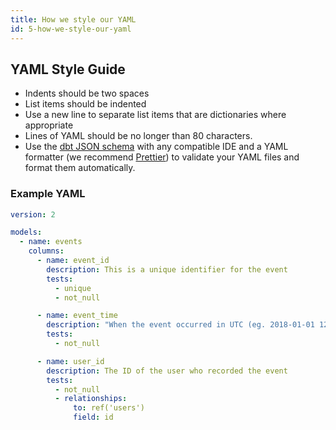 ```yaml
---
title: How we style our YAML
id: 5-how-we-style-our-yaml
---
```


## YAML Style Guide

- Indents should be two spaces
- List items should be indented
- Use a new line to separate list items that are dictionaries where appropriate
- Lines of YAML should be no longer than 80 characters.
- Use the [dbt JSON schema](https://github.com/dbt-labs/dbt-jsonschema) with any compatible IDE and a YAML formatter (we recommend [Prettier](https://github.com/dbt-labs/dbt-jsonschema)) to validate your YAML files and format them automatically.

### Example YAML

```yaml
version: 2

models:
  - name: events
    columns:
      - name: event_id
        description: This is a unique identifier for the event
        tests:
          - unique
          - not_null

      - name: event_time
        description: "When the event occurred in UTC (eg. 2018-01-01 12:00:00)"
        tests:
          - not_null

      - name: user_id
        description: The ID of the user who recorded the event
        tests:
          - not_null
          - relationships:
              to: ref('users')
              field: id
```
